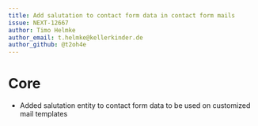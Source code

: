 ```yaml
---
title: Add salutation to contact form data in contact form mails
issue: NEXT-12667
author: Timo Helmke
author_email: t.helmke@kellerkinder.de 
author_github: @t2oh4e
---
```

# Core
*  Added salutation entity to contact form data to be used on customized mail templates
